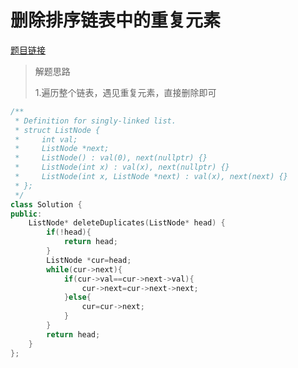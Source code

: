 # 删除排序链表中的重复元素

[题目链接](https://leetcode.cn/problems/remove-duplicates-from-sorted-list/description/)

>解题思路
>
>1.遍历整个链表，遇见重复元素，直接删除即可

```c++
/**
 * Definition for singly-linked list.
 * struct ListNode {
 *     int val;
 *     ListNode *next;
 *     ListNode() : val(0), next(nullptr) {}
 *     ListNode(int x) : val(x), next(nullptr) {}
 *     ListNode(int x, ListNode *next) : val(x), next(next) {}
 * };
 */
class Solution {
public:
    ListNode* deleteDuplicates(ListNode* head) {
        if(!head){
            return head;
        }
        ListNode *cur=head;
        while(cur->next){
            if(cur->val==cur->next->val){
                cur->next=cur->next->next;
            }else{
                cur=cur->next;
            }
        }
        return head;
    }
};
```

